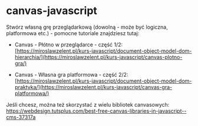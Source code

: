 # canvas-javascript

Stwórz własną grę przeglądarkową (dowolną - może być logiczna, platformowa etc.) - pomocne tutoriale znajdziesz tutaj:

- Canvas - Płótno w przeglądarce - część 1/2:
[https://miroslawzelent.pl/kurs-javascript/document-object-model-dom-hierarchia/](https://miroslawzelent.pl/kurs-javascript/canvas-plotno-gra/)

- Canvas - Własna gra platformowa - część 2/2:
[https://miroslawzelent.pl/kurs-javascript/document-object-model-dom-praktyka/](https://miroslawzelent.pl/kurs-javascript/canvas-gra-platformowa/)

Jeśli chcesz, można też skorzystać z wielu bibliotek canvasowych:
https://webdesign.tutsplus.com/best-free-canvas-libraries-in-javascript--cms-37317a
